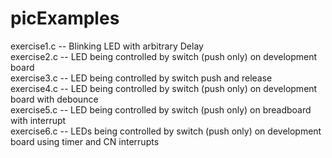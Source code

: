 picExamples
===========
exercise1.c -- Blinking LED with arbitrary Delay <br>
exercise2.c -- LED being controlled by switch (push only) on development board <br>
exercise3.c -- LED being controlled by switch push and release <br>
exercise4.c -- LED being controlled by switch (push only) on development board with debounce <br>
exercise5.c -- LED being controlled by switch (push only) on breadboard with interrupt <br>
exercise6.c -- LEDs being controlled by switch (push only) on development board using timer and CN interrupts <br>

